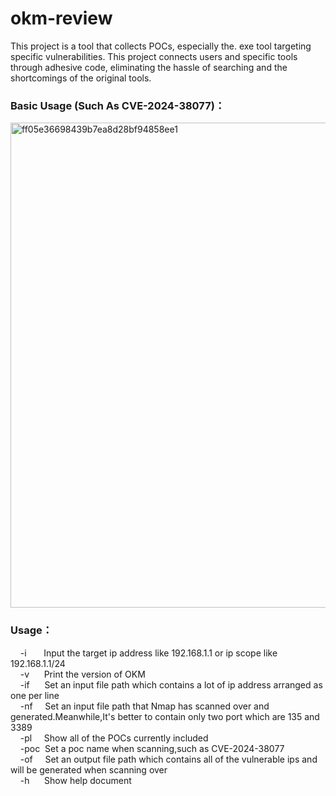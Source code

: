 # okm-review
This project is a tool that collects POCs, especially the. exe tool targeting specific vulnerabilities. This project connects users and specific tools through adhesive code, eliminating the hassle of searching and the shortcomings of the original tools.
### Basic Usage (Such As CVE-2024-38077)：

<img width="776" alt="ff05e36698439b7ea8d28bf94858ee1" src="https://github.com/user-attachments/assets/69c17ee4-a747-4162-a58b-ee65c33790ac">

### Usage：
&nbsp;&nbsp;&nbsp;&nbsp;-i&nbsp;&nbsp;&nbsp;&nbsp;&nbsp;&nbsp;&nbsp;Input the target ip address like 192.168.1.1 or ip scope like 192.168.1.1/24<br />
&nbsp;&nbsp;&nbsp;&nbsp;-v&nbsp;&nbsp;&nbsp;&nbsp;&nbsp;&nbsp;Print the version of OKM<br />
&nbsp;&nbsp;&nbsp;&nbsp;-if&nbsp;&nbsp;&nbsp;&nbsp;&nbsp;&nbsp;Set an input file path which contains a lot of ip address arranged as one per line<br />
&nbsp;&nbsp;&nbsp;&nbsp;-nf&nbsp;&nbsp;&nbsp;&nbsp;&nbsp;Set an input file path that Nmap has scanned over and generated.Meanwhile,It's better to contain only two port which are 135 and 3389<br />
&nbsp;&nbsp;&nbsp;&nbsp;-pl&nbsp;&nbsp;&nbsp;&nbsp;&nbsp;Show all of the POCs currently included<br />
&nbsp;&nbsp;&nbsp;&nbsp;-poc&nbsp;&nbsp;Set a poc name when scanning,such as CVE-2024-38077<br />
&nbsp;&nbsp;&nbsp;&nbsp;-of&nbsp;&nbsp;&nbsp;&nbsp;&nbsp;Set an output file path which contains all of the vulnerable ips and will be generated when scanning over<br />
&nbsp;&nbsp;&nbsp;&nbsp;-h&nbsp;&nbsp;&nbsp;&nbsp;&nbsp;&nbsp;Show help document<br />
